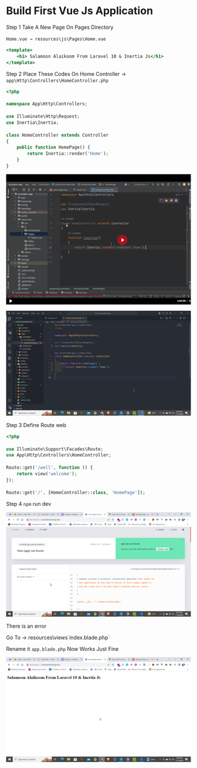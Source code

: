 # Build First Vue Js Application

Step 1 Take A New Page On Pages Directory

`Home.vue → resources\js\Pages\Home.vue`

```jsx
<template>
    <h1> Salamoon Alaikoom From Laravel 10 & Inertia Js</h1>
</template>
```

Step 2 Place These Codes On Home Controller → `app\Http\Controllers\HomeController.php`

```php
<?php

namespace App\Http\Controllers;

use Illuminate\Http\Request;
use Inertia\Inertia;

class HomeController extends Controller
{
    public function HomePage() {
        return Inertia::render('Home');
    }
}
```

![Untitled](Build%20First%20Vue%20Js%20Application%209b8e270e3f4e43d8a729ed39eb225af0/Untitled.png)

![Untitled](Build%20First%20Vue%20Js%20Application%209b8e270e3f4e43d8a729ed39eb225af0/Untitled%201.png)

Step 3 Define Route web

```php
<?php

use Illuminate\Support\Facades\Route;
use App\Http\Controllers\HomeController;

Route::get('/well', function () {
    return view('welcome');
});

Route::get('/', [HomeController::class, 'HomePage']);
```

Step 4 `npm` run dev

![Untitled](Build%20First%20Vue%20Js%20Application%209b8e270e3f4e43d8a729ed39eb225af0/Untitled%202.png)

There is an error

Go To → resources\views\`index.blade.php`

Rename it `app.blade.php`  Now Works Just Fine

![Untitled](Build%20First%20Vue%20Js%20Application%209b8e270e3f4e43d8a729ed39eb225af0/Untitled%203.png)